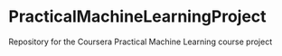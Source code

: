 # PracticalMachineLearningProject
Repository for the Coursera Practical Machine Learning course project

